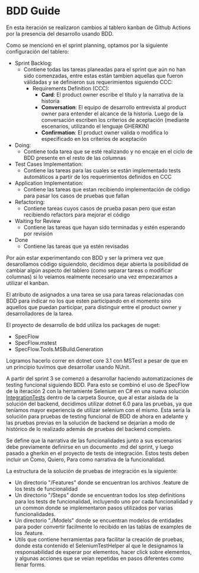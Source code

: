 # BDD Guide

En esta iteración se realizaron cambios al tablero kanban de Github Actions por la presencia del desarrollo usando BDD.

Como se mencionó en el sprint planning, optamos por la siguiente configuración del tablero:

- Sprint Backlog:
    - Contiene todas las tareas planeadas para el sprint que aún no han sido comenzadas, entre estas están tambien aquellas que fueron válidadas y se definieron sus requerimientos siguiendo CCC:
        - Requirements Definition (CCC):
            - **Card**: El product owner escribe el título y la narrativa de la historia
            - **Conversation**: El equipo de desarrollo entrevista al product owner para entender el alcance de la historia. Luego de la conversación escriben los criterios de aceptación (mediante escenarios, utilizando el lenguaje GHERKIN)
            - **Confirmation**: El product owner valida o modifica lo especificado en los criterios de aceptación
- Doing:
    - Contiene toda tarea que se esté realizando y no encaje en el ciclo de BDD presente en el resto de las columnas
- Test Cases Implementation:
    - Contiene las tareas para las cuales se están implementado tests automáticos a partir de los requerimientos definidos en CCC
- Application Implementation:
    - Contiene las tareas que estan recibiendo implementación de código para pasar los casos de pruebas que fallan
- Refactoring:
    - Contiene tareas cuyos casos de prueba pasan pero que estan recibiendo refactors para mejorar el código
- Waiting for Review
    -  Contiene las tareas que hayan sido terminadas y estén esperando por revisión
- Done
    - Contiene las tareas que ya estén revisadas


Por aún estar experimentando con BDD y ser la primera vez que desarollamos código siguiendolo, decidimos dejar abierta la posibilidad de cambiar algún aspecto del tablero (como separar tareas o modificar columnas) si lo veíamos realmente necesario una vez empezaramos a utilizar el kanban.

El atributo de asignados a una tarea se usa para tareas relacionadas con BDD para indicar no los que esten participando en el momento sino aquellos que puedan participar, para distinguir entre el product owner y desarrolladores de la tarea.

El proyecto de desarrollo de bdd utiliza los packages de nuget:
- SpecFlow
- SpecFlow.mstest
- SpecFlow.Tools.MSBuild.Generation

Logramos hacerlo correr en dotnet core 3.1 con MSTest a pesar de que en un principio tuvimos que desarrollar usando NUnit.

A partir del sprint 3 se comenzó a desarrollar haciendo automatizaciones de testing funcional siguiendo BDD. Para esto se combinó el uso de SpecFlow de la iteración 2 con la herramiente Selenium en C# en una nueva solución [IntegrationTests](../Source/IntegrationTests/) dentro de la carpeta Source, que al estar aislada de la solución del backend, decidimos utilizar dotnet 6.0 para las pruebas, ya que teníamos mayor experiencia de utilizar selenium con el mismo. Esta sería la solución para pruebas de testing funcional de BDD de ahora en adelante y las pruebas previas en la solución de backend se dejarían a modo de histórico de lo realizado además de pruebas del backend completo. 

Se define que la narrativa de las funcionalidades junto a sus escenarios debe previamente definirse en un documento .md del sprint, y luego pasado a gherkin en el proyecto de tests de integración. Estos tests deben incluir un Como, Quiero, Para como narrativa de la funcionalidad.

La estructura de la solución de pruebas de integración es la siguiente:
- Un directorio "/Features" donde se encuentran los archivos .feature de los tests de funcionalidad
- Un directorio "/Steps" donde se encuentran todos los step definitions para los tests de funcionalidad, incluyendo uno por cada funcionalidad y un common donde se implementaron pasos utilizados por varias funcionalidades.
- Un directorio "./Models" donde se encuentran modelos de entidades para poder convertir facilmente lo recibido en las tablas de examples de los .feature.
- Utils que contiene herramientas para facilitar la creación de pruebas, donde esta contenido el SeleniumTestHelper al que le designamos la responsabilidad de esperar por elementos, hacer click sobre elementos, y algunas acciones que se veían repetidas en pasos diferentes como llenar forms.
